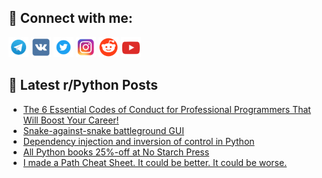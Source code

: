 ## 🔎 Connect with me:
[<img src="https://github.com/bullbesh/bullbesh/blob/main/images/Telegram.png" width="32" height="32" />](https://t.me/bullbesh)
[<img src="https://github.com/bullbesh/bullbesh/blob/main/images/VK.png" width="32" height="32" />](https://vk.com/bullbesh)
[<img src="https://github.com/bullbesh/bullbesh/blob/main/images/Twitter.png" width="32" height="32" />](https://twitter.com/bullbesh1)
[<img src="https://github.com/bullbesh/bullbesh/blob/main/images/Instagram.png" width="32" height="32" />](https://www.instagram.com/bullbesh)
[<img src="https://github.com/bullbesh/bullbesh/blob/main/images/Reddit.png" width="32" height="32" />](https://www.reddit.com/user/bullbesh)
[<img src="https://github.com/bullbesh/bullbesh/blob/main/images/YouTube.png" width="32" height="32" />](https://www.youtube.com/channel/UCtfjRs6uzgq5mfm8S06WTcg)

## 📕 Latest r/Python Posts
<!-- BLOG-POST-LIST:START -->
- [The 6 Essential Codes of Conduct for Professional Programmers That Will Boost Your Career!](https://www.reddit.com/r/Python/comments/12tf3gx/the_6_essential_codes_of_conduct_for_professional/)
- [Snake-against-snake battleground GUI](https://www.reddit.com/r/Python/comments/12tb7mk/snakeagainstsnake_battleground_gui/)
- [Dependency injection and inversion of control in Python](https://www.reddit.com/r/Python/comments/12tb4hr/dependency_injection_and_inversion_of_control_in/)
- [All Python books 25%-off at No Starch Press](https://www.reddit.com/r/Python/comments/12tagoo/all_python_books_25off_at_no_starch_press/)
- [I made a Path Cheat Sheet. It could be better. It could be worse.](https://www.reddit.com/r/Python/comments/12ta44k/i_made_a_path_cheat_sheet_it_could_be_better_it/)
<!-- BLOG-POST-LIST:END -->
